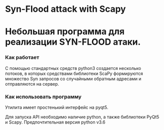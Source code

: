 # Syn-Flood attack with Scapy

# Небольшая программа для реализации SYN-FLOOD атаки.

### Как работает
С помощью стандартных средств python3 создается несколько потоков,
в которых средствами библиотеки ScaPy формируются множество Syn запросов со случайными обратным адресами и отправляются на сервер. 

### Как использовать программу
Утилита имеет простенький интерфейс на pyqt5. 

Для запуска API необходимо наличие python, а также библиотеки PyQt5 и Scapy. Предпочтительная версия python v3.6
